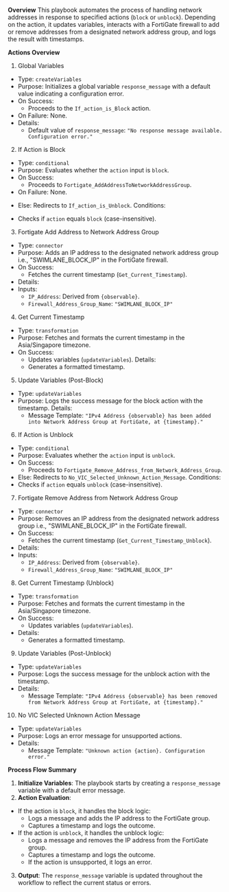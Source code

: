 **Overview**
This playbook automates the process of handling network addresses in response to specified actions (`block` or `unblock`). Depending on the action, it updates variables, interacts with a FortiGate firewall to add or remove addresses from a designated network address group, and logs the result with timestamps.

**Actions Overview**
1. Global Variables
* Type: `createVariables`
* Purpose: Initializes a global variable `response_message` with a default value indicating a configuration error.
* On Success:
  - Proceeds to the `If_action_is_Block` action.
* On Failure: None.
* Details:
  - Default value of `response_message`: `"No response message available. Configuration error."`

2. If Action is Block
* Type: `conditional`
* Purpose: Evaluates whether the `action` input is `block`.
* On Success:
  - Proceeds to `Fortigate_AddAddressToNetworkAddressGroup`.
* On Failure: None.
 - Else: Redirects to `If_action_is_Unblock`.
Conditions:
* Checks if `action` equals `block` (case-insensitive).

3. Fortigate Add Address to Network Address Group
* Type: `connector`
* Purpose: Adds an IP address to the designated network address group i.e., "SWIMLANE_BLOCK_IP" in the FortiGate firewall.
* On Success:
  - Fetches the current timestamp (`Get_Current_Timestamp`).
* Details:
* Inputs:
  - `IP_Address`: Derived from `{observable}`.
  - `Firewall_Address_Group_Name`: `"SWIMLANE_BLOCK_IP"`

4. Get Current Timestamp
* Type: `transformation`
* Purpose: Fetches and formats the current timestamp in the Asia/Singapore timezone.
* On Success:
  - Updates variables (`updateVariables`).
Details:
  - Generates a formatted timestamp.

5. Update Variables (Post-Block)
* Type: `updateVariables`
* Purpose: Logs the success message for the block action with the timestamp.
Details:
  - Message Template: `"IPv4 Address {observable} has been added into Network Address Group at FortiGate, at {timestamp}."`

6. If Action is Unblock
* Type: `conditional`
* Purpose: Evaluates whether the `action` input is `unblock`.
* On Success:
  - Proceeds to `Fortigate_Remove_Address_from_Network_Address_Group`.
* Else: Redirects to `No_VIC_Selected_Unknown_Action_Message`.
Conditions:
* Checks if `action` equals `unblock` (case-insensitive).

7. Fortigate Remove Address from Network Address Group
* Type: `connector`
* Purpose: Removes an IP address from the designated network address group i.e., "SWIMLANE_BLOCK_IP" in the FortiGate firewall.
* On Success:
  - Fetches the current timestamp (`Get_Current_Timestamp_Unblock`).
* Details:
* Inputs:
  - `IP_Address`: Derived from `{observable}`.
  - `Firewall_Address_Group_Name`: `"SWIMLANE_BLOCK_IP"`

8. Get Current Timestamp (Unblock)
* Type: `transformation`
* Purpose: Fetches and formats the current timestamp in the Asia/Singapore timezone.
* On Success:
  - Updates variables (`updateVariables`).
* Details:
  - Generates a formatted timestamp.

9. Update Variables (Post-Unblock)
* Type: `updateVariables`
* Purpose: Logs the success message for the unblock action with the timestamp.
* Details:
  - Message Template: `"IPv4 Address {observable} has been removed from Network Address Group at FortiGate, at {timestamp}."`

10. No VIC Selected Unknown Action Message
* Type: `updateVariables`
* Purpose: Logs an error message for unsupported actions.
* Details:
  - Message Template: `"Unknown action {action}. Configuration error."`

**Process Flow Summary**
1. **Initialize Variables**: The playbook starts by creating a `response_message` variable with a default error message.
2. **Action Evaluation**:
* If the action is `block`, it handles the block logic:
  - Logs a message and adds the IP address to the FortiGate group.
  - Captures a timestamp and logs the outcome.
* If the action is `unblock`, it handles the unblock logic:
  - Logs a message and removes the IP address from the FortiGate group.
  - Captures a timestamp and logs the outcome.
  - If the action is unsupported, it logs an error.
3. **Output**: The `response_message` variable is updated throughout the workflow to reflect the current status or errors.